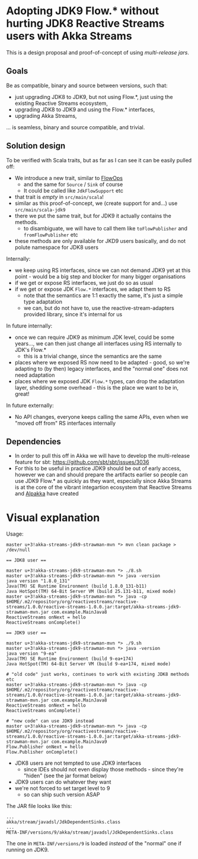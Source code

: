 # Adopting JDK9 Flow.* without hurting JDK8 Reactive Streams users with Akka Streams

This is a design proposal and proof-of-concept of using *multi-release jars*.

## Goals

Be as compatible, binary and source between versions, such that:

- just upgrading JDK8 to JDK9, but not using Flow.*, just using the existing Reactive Streams ecosystem,
- upgrading JDK8 to JDK9 and using the Flow.* interfaces,
- upgrading Akka Streams,

... is seamless, binary and source compatible, and trivial.

## Solution design

To be verified with Scala traits, but as far as I can see it can be easily pulled off:

- We introduce a new trait, similar to [FlowOps](https://github.com/akka/akka/blob/master/akka-stream/src/main/scala/akka/stream/scaladsl/Flow.scala#L519)
  - and the same for `Source` / `Sink` of course
  - It could be called like `JdkFlowSupport` etc
- that trait is *empty* in `src/main/scala`!
- similar as this proof-of-concept, we (create support for and...) use `src/main/scala-jdk9`
- there we put the same trait, but for JDK9 it actually contains the methods.
  - to disambiguate, we will have to call them like `toFlowPublisher` and `fromFlowPublisher` etc
- these methods are only available for JKD9 users basically, and do not polute namespace for JDK8 users

Internally:

- we keep using RS interfaces, since we can not demand JDK9 yet at this point - would be a big step and blocker for many bigger organisations
- if we get or expose RS interfaces, we just do so as usual
- if we get or expose JDK `Flow.*` interfaces, we adapt them to RS
  - note that the semantics are 1:1 exactly the same, it's just a simple type adaptation
  - we can, but do not have to, use the reactive-stream-adapters provided library, since it's internal for us

In future internally:

- once we can require JDK9 as minimum JDK level, could be some years..., we can then just change all interfaces using RS internally to JDK's Flow.*
  - this is a trivial change, since the semantics are the same
- places where we exposed RS now need to be adapted - good, so we're adapting to (by then) legacy interfaces, and the "normal one" does not need adaptation
- places where we exposed JDK `Flow.*` types, can drop the adaptation layer, shedding some overhead - this is the place we want to be in, great!

In future externally:

- No API changes, everyone keeps calling the same APIs, even when we "moved off from" RS interfaces internally

## Dependencies

- In order to pull this off in Akka we will have to develop the multi-release feature for sbt: https://github.com/sbt/sbt/issues/3036
- For this to be useful in practice JDK9 should be out of early access, however we can and should prepare the artifacts earlier so people can use JDK9 Flow.* as quickly as they want, especially since Akka Streams is at the core of the vibrant integartion ecosystem that Reactive Streams and [Alpakka](https://github.com/akka/alpakka) have created

# Visual explanation

Usage:

```
master u+3!akka-streams-jdk9-strawman-mvn *> mvn clean package > /dev/null

== JDK8 user ==

master u+3!akka-streams-jdk9-strawman-mvn *> ./8.sh
master u+3!akka-streams-jdk9-strawman-mvn *> java -version
java version "1.8.0_131"
Java(TM) SE Runtime Environment (build 1.8.0_131-b11)
Java HotSpot(TM) 64-Bit Server VM (build 25.131-b11, mixed mode)
master u+3!akka-streams-jdk9-strawman-mvn *> java -cp $HOME/.m2/repository/org/reactivestreams/reactive-streams/1.0.0/reactive-streams-1.0.0.jar:target/akka-streams-jdk9-strawman-mvn.jar com.example.MainJava8
ReactiveStreams onNext = hello
ReactiveStreams onComplete()

== JDK9 user == 

master u+3!akka-streams-jdk9-strawman-mvn *> ./9.sh
master u+3!akka-streams-jdk9-strawman-mvn *> java -version
java version "9-ea"
Java(TM) SE Runtime Environment (build 9-ea+174)
Java HotSpot(TM) 64-Bit Server VM (build 9-ea+174, mixed mode)

# "old code" just works, continues to work with existing JDK8 methods etc
master u+3!akka-streams-jdk9-strawman-mvn *> java -cp $HOME/.m2/repository/org/reactivestreams/reactive-streams/1.0.0/reactive-streams-1.0.0.jar:target/akka-streams-jdk9-strawman-mvn.jar com.example.MainJava8
ReactiveStreams onNext = hello
ReactiveStreams onComplete()

# "new code" can use JDK9 instead
master u+3!akka-streams-jdk9-strawman-mvn *> java -cp $HOME/.m2/repository/org/reactivestreams/reactive-streams/1.0.0/reactive-streams-1.0.0.jar:target/akka-streams-jdk9-strawman-mvn.jar com.example.MainJava9
Flow.Publisher onNext = hello
Flow.Publisher onComplete()
```

- JDK8 users are not tempted to use JDK9 interfaces 
  - since IDEs should not even display those methods - since they're "hiden" (see the jar format below)
- JDK9 users can do whatever they want
- we're not forced to set target level to 9
  - so can ship such version ASAP


The JAR file looks like this:

```
...
akka/stream/javadsl/JdkDependentSinks.class
...
META-INF/versions/9/akka/stream/javadsl/JdkDependentSinks.class
```

The one in `META-INF/versions/9` is loaded *instead* of the "normal" one if running on JDK9.
